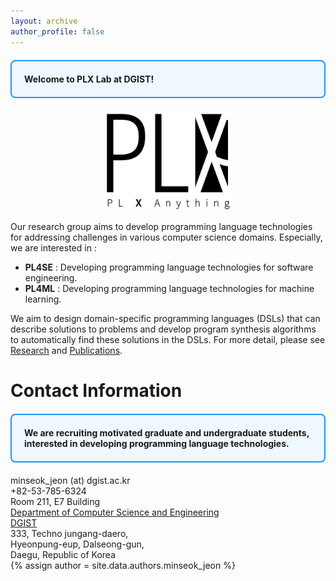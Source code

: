 ```yaml
---
layout: archive
author_profile: false 
---
```







<div style="border: 2px solid #2196F3; border-radius: 8px; padding: 20px; margin: 20px 0; background-color: #f0f8ff;">
<strong>Welcome to PLX Lab at DGIST!</strong>
</div>

<div style="text-align: center;">
<img src="images/logo/black_transparent_.png" alt="PLX@DGIST Logo" width="200">
</div>

Our research group aims to develop programming language technologies for addressing challenges in various computer science domains.
Especially, we are interested in :

+ **PL4SE** : Developing programming language technologies for software engineering.
+ **PL4ML** : Developing programming language technologies for machine learning.

We aim to design domain-specific programming languages (DSLs) that can describe solutions to problems and develop program synthesis algorithms to automatically find these solutions in the DSLs.
For more detail, please see [Research]() and [Publications]().


# Contact Information

<div style="border: 2px solid #2196F3; border-radius: 8px; padding: 20px; margin: 20px 0; background-color: #f0f8ff;">
<strong>We are recruiting motivated graduate and undergraduate students, interested in developing programming language technologies.</strong>
</div>

minseok_jeon (at) dgist.ac.kr  
+82-53-785-6324  
Room 211, E7 Building  
[Department of Computer Science and Engineering](https://www.dgist.ac.kr/eecs/index.do)  
[DGIST](https://www.dgist.ac.kr/eng/)  
333, Techno jungang-daero,   
Hyeonpung-eup, Dalseong-gun,   
Daegu, Republic of Korea  
{% assign author = site.data.authors.minseok_jeon %}
<div style="margin-top: 40px;">
  <a href="mailto:{{ author.email }}" class="btn btn--primary">
    <i class="fas fa-envelope"></i>
  </a>
  <a href="https://scholar.google.com/citations?user={{ author.scholar }}&hl=ko&oi=ao" target="_blank" class="btn btn--info">
    <i class="fas fa-graduation-cap"></i>
  </a>
</div>

